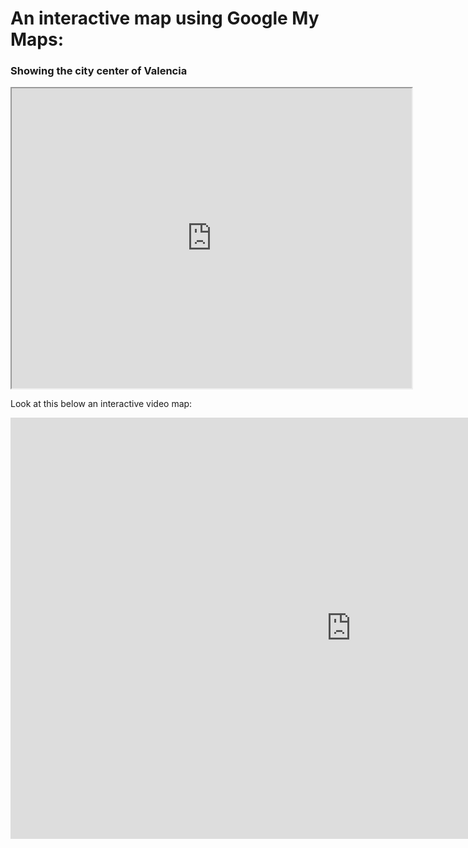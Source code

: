 <h1> An interactive map using Google My Maps: </h1>
<h3> Showing the city center of Valencia </h3>
<iframe src="https://www.google.com/maps/d/embed?mid=1xOQgy_id68K2XDiX1gariraWBnB_pDi4" width="640" height="480"></iframe>

<br>

Look at this below an interactive video map:
<iframe src="https://h5p.org/h5p/embed/379339" width="1090" height="674" frameborder="0" allowfullscreen="allowfullscreen"></iframe><script src="https://h5p.org/sites/all/modules/h5p/library/js/h5p-resizer.js" charset="UTF-8"></script>
